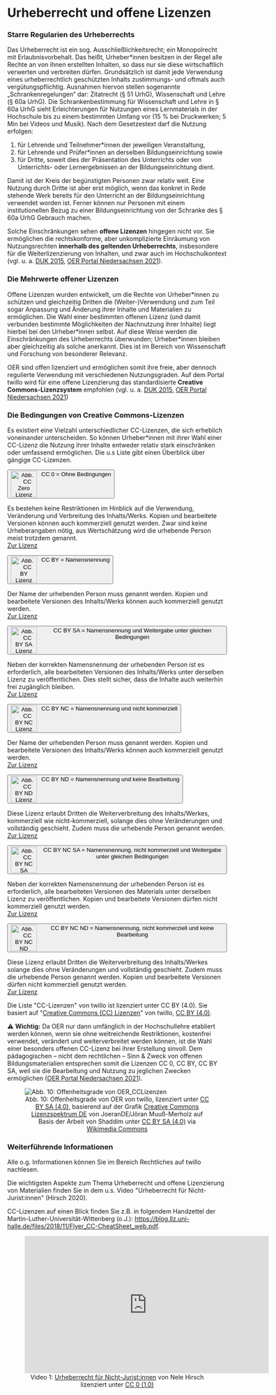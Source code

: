 # Urheberrecht und offene Lizenzen 

### Starre Regularien des Urheberrechts

Das Urheberrecht ist ein sog. Ausschließlichkeitsrecht; ein Monopolrecht mit Erlaubnisvorbehalt. Das heißt, Urheber\*innen besitzen in der Regel alle Rechte an von ihnen erstellten Inhalten, so dass nur sie diese wirtschaftlich verwerten und verbreiten dürfen. Grundsätzlich ist damit jede Verwendung eines urheberrechtlich geschützten Inhalts zustimmungs- und oftmals auch vergütungspflichtig. Ausnahmen hiervon stellen sogenannte „Schrankenregelungen“ dar: Zitatrecht (§ 51 UrhG), Wissenschaft und Lehre (§ 60a UrhG).
Die Schrankenbestimmung für Wissenschaft und Lehre in § 60a UrhG sieht Erleichterungen für Nutzungen eines Lernmaterials in der Hochschule bis zu einem bestimmten Umfang vor (15 % bei Druckwerken; 5 Min bei Videos und Musik). Nach dem Gesetzestext darf die Nutzung erfolgen:

<ol>
    <li>für Lehrende und Teilnehmer*innen der jeweiligen Veranstaltung,</li>
    <li>für Lehrende und Prüfer*innen an derselben Bildungseinrichtung sowie</li>
    <li>für Dritte, soweit dies der Präsentation des Unterrichts oder von Unterrichts- oder Lernergebnissen an der Bildungseinrichtung dient.</li>
</ol>

Damit ist der Kreis der begünstigten Personen zwar relativ weit. Eine Nutzung durch Dritte ist aber erst möglich, wenn das konkret in Rede stehende Werk bereits für den Unterricht an der Bildungseinrichtung verwendet worden ist. Ferner können nur Personen mit einem institutionellen Bezug zu einer Bildungseinrichtung von der Schranke des § 60a UrhG Gebrauch machen.

Solche Einschränkungen sehen <b>offene Lizenzen</b> hingegen nicht vor. Sie ermöglichen die rechtskonforme, aber unkomplizierte Einräumung von Nutzungsrechten <b>innerhalb des geltenden Urheberrechts</b>, insbesondere für die Weiterlizenzierung von Inhalten, und zwar auch im Hochschulkontext (vgl. u. a. <a aria-label="Quellenlink Unesco 2019" href="https://www.unesco.de/sites/default/files/2018-01/DUK_Leitfaden_OER_in_der_Hochschulbildung_2015_barrierefrei-1.pdf" target="_blank">DUK 2015</a>, <a aria-label="Link zum OER Portal Niedersachsen" href="https://www.oernds.de/oer/legal.html" target="_blank">OER Portal Niedersachsen 2021</a>).

### Die Mehrwerte offener Lizenzen

Offene Lizenzen wurden entwickelt, um die Rechte von Urheber\*innen zu schützen und gleichzeitig Dritten die (Weiter-)Verwendung und zum Teil sogar Anpassung und Änderung ihrer Inhalte und Materialien zu ermöglichen. Die Wahl einer bestimmten offenen Lizenz (und damit verbunden bestimmte Möglichkeiten der Nachnutzung ihrer Inhalte) liegt hierbei bei den Urheber\*innen selbst. Auf diese Weise werden die Einschränkungen des Urheberrechts überwunden; Urheber\*innen bleiben aber gleichzeitig als solche anerkannt. Dies ist im Bereich von Wissenschaft und Forschung von besonderer Relevanz.

OER sind offen lizenziert und ermöglichen somit ihre freie, aber dennoch regulierte Verwendung mit verschiedenen Nutzungsgraden. Auf dem Portal twillo wird für eine offene Lizenzierung das standardisierte <B>Creative Commons-Lizenzsystem</B> empfohlen (vgl. u. a. <a aria-label="Quellenlink Unesco 2019" href="https://www.unesco.de/sites/default/files/2018-01/DUK_Leitfaden_OER_in_der_Hochschulbildung_2015_barrierefrei-1.pdf" target="_blank">DUK 2015</a>, <a aria-label="Link zum OER Portal Niedersachsen" href="https://www.oernds.de/oer/legal.html" target="_blank">OER Portal Niedersachsen 2021</a>)

### Die Bedingungen von Creative Commons-Lizenzen

Es existiert eine Vielzahl unterschiedlicher CC-Lizenzen, die sich erheblich voneinander unterscheiden. So können Urheber*innen mit ihrer Wahl einer CC-Lizenz die Nutzung ihrer Inhalte entweder relativ stark einschränken oder umfassend ermöglichen. Die u.s Liste gibt einen Überblick über gängige CC-Lizenzen.

<!-- Script fürs Accordion -->
<script>
var acc = document.getElementsByClassName("accordion");

for (var i = 0; i < acc.length; i++) {
  acc[i].addEventListener("click", function() {
    var panel = this.nextElementSibling;
    /* if panel already open */
    if (panel.style.maxHeight) {
      this.classList.toggle('activeA', false);
    	panel.style.maxHeight = null;
      return;
    }
    /* else */
  	 for (var j = 0; j < acc.length; j++) {
    	acc[j].classList.toggle('activeA', false)
    	var p = acc[j].nextElementSibling;
    	p.style.maxHeight = null;
    }
    this.classList.toggle('activeA', true);
    panel.style.maxHeight = panel.scrollHeight + "px";

  });
}
</script>

<div>
   <button aria-label="mehr zur CC-0 Lizenz" class="accordion"><img src="images/creative-commons_cc-zero.svg" style="float:left;margin:0 10px 0 0" alt="Abb. CC Zero Lizenz" title="CC Zero Lizenz" height="60"/>CC 0 = Ohne Bedingungen</button>
   <div class="panel">
      <p>Es bestehen keine Restriktionen im Hinblick auf die Verwendung, Veränderung und Verbreitung des Inhalts/Werks. Kopien und bearbeitete Versionen können auch kommerziell genutzt werden. Zwar sind keine Urheberangaben nötig, aus Wertschätzung wird die urhebende Person meist trotzdem genannt. 
        <br> <a aria-label="Link zur CC Zero Lizenz" href="https://creativecommons.org/publicdomain/zero/1.0/deed.de" target="_blank">Zur Lizenz</a></p>
   </div>
   <button aria-label="mehr zur CC BY Lizenz" class="accordion">CC BY = Namensnennung<img src="images/creative-commons_cc-by.svg" style="float:left;margin:0 10px 0 0" alt="Abb. CC BY Lizenz" title="CC BY Lizenz" height="60"/></button>
   <div class="panel">
      <p>Der Name der urhebenden Person muss genannt werden. Kopien und bearbeitete Versionen des Inhalts/Werks können auch kommerziell genutzt werden.
     <br> <a aria-label="Link zur CC BY Lizenz" href="https://creativecommons.org/licenses/by/4.0/deed.de" target="_blank">Zur Lizenz</a></p>
   </div>
   <button aria-label="mehr zur CC BY SA Lizenz" class="accordion"><img src="images/creative-commons_cc-by-sa.svg" style="float:left;margin:0 10px 0 0" alt="Abb. CC BY SA Lizenz" title="CC BY SA Lizenz" height="60"/>CC BY SA = Namensnennung und Weitergabe unter gleichen Bedingungen</button>
   <div class="panel">
      <p>Neben der korrekten Namensnennung der urhebenden Person ist es erforderlich, alle bearbeiteten Versionen des Inhalts/Werks unter derselben Lizenz zu veröffentlichen. Dies stellt sicher, dass die Inhalte auch weiterhin frei zugänglich bleiben.
     <br> <a aria-label="Link zur CC BY SA Lizenz" href="https://creativecommons.org/licenses/by-sa/4.0/deed.de" target="_blank">Zur Lizenz</a></p>
   </div>
   <button aria-label="mehr zur CC BY NC Lizenz" class="accordion"><img src="images/creative-commons_cc-by-nc.svg" style="float:left;margin:0 10px 0 0" alt="Abb. CC BY NC Lizenz" title="CC BY NC Lizenz" height="60"/>CC BY NC = Namensnennung und nicht kommerziell</button>
   <div class="panel">
      <p>Der Name der urhebenden Person muss genannt werden. Kopien und bearbeitete Versionen des Inhalts/Werks können auch kommerziell genutzt werden.
     <br> <a aria-label="Link zur CC BY NC Lizenz" href="https://creativecommons.org/licenses/by-nc/4.0/deed.de" target="_blank">Zur Lizenz</a></p>
   </div>
   <button aria-label="mehr zur CC BY ND Lizenz" class="accordion"><img src="images/creative-commons_cc-by-nd.svg" style="float:left;margin:0 10px 0 0" alt="Abb. CC BY ND Lizenz" title="CC BY ND Lizenz" height="60"/>CC BY ND = Namensnennung und keine Bearbeitung</button>
   <div class="panel">
      <p>Diese Lizenz erlaubt Dritten die Weiterverbreitung des Inhalts/Werkes, kommerziell wie nicht-kommerziell, solange dies ohne Veränderungen und vollständig geschieht. Zudem muss die urhebende Person genannt werden.
     <br> <a aria-label="Link zur CC BY ND Lizenz" href="https://creativecommons.org/licenses/by-nd/4.0/deed.de" target="_blank">Zur Lizenz</a></p>
   </div>
   <button aria-label="mehr zur CC BY NC SA Lizenz" class="accordion"><img src="images/creative-commons_cc-by-nc-sa.svg" style="float:left;margin:0 10px 0 0" alt="Abb. CC BY NC SA Lizenz" title="CC BY NC SA Lizenz" height="60"/>CC BY NC SA = Namensnennung, nicht kommerziell und Weitergabe unter gleichen Bedingungen</button>
   <div class="panel">
      <p>Neben der korrekten Namensnennung der urhebenden Person ist es erforderlich, alle bearbeiteten Versionen des Materials unter derselben Lizenz zu veröffentlichen. Kopien und bearbeitete Versionen dürfen nicht kommerziell genutzt werden.
     <br> <a aria-label="Link zur CC BY NC SA Lizenz" href="https://creativecommons.org/licenses/by-nc-nd/4.0/deed.de" target="_blank">Zur Lizenz</a></p>
   </div>
   <button aria-label="mehr zur CC BY NC ND Lizenz" class="accordion"><img src="images/creative-commons_cc-by-nc-nd.vg.svg" style="float:left;margin:0 10px 0 0" alt="Abb. CC BY NC ND Lizenz" title="CC BY NC ND Lizenz" height="60"/>CC BY NC ND = Namensnennung, nicht kommerziell und keine Bearbeitung</button>
   <div class="panel">
      <p>Diese Lizenz erlaubt Dritten die Weiterverbreitung des Inhalts/Werkes solange dies ohne Veränderungen und vollständig geschieht. Zudem muss die urhebende Person genannt werden. Kopien und bearbeitete Versionen dürfen nicht kommerziell genutzt werden.
     <br> <a aria-label="Link zur CC BY NC ND Lizenz" href="https://creativecommons.org/licenses/by-nc-nd/4.0/deed.de" target="_blank">Zur Lizenz</a></p>
   </div>
</div>

<l>Die Liste  "CC-Lizenzen" von twillo ist lizenziert unter CC BY (4.0). Sie basiert auf "<a aria-label="Link zur Quelle (OER Portal Niedersachsen)" href="https://www.oernds.de/oer/legal.html" target="_blank">Creative Commons (CC) Lizenzen</a>" von twillo, <a aria-label="Link zur Quelle (CreativeCommons Seite)" href="https://creativecommons.org/licenses/by/4.0/deed.de" target="_blank">CC BY (4.0)</a>.</l>

&#9888;&#65039; <b>Wichtig:</b> Da OER nur dann umfänglich in der Hochschullehre etabliert werden können, wenn sie ohne weitreichende Restriktionen, kostenfrei verwendet, verändert und weiterverbreitet werden können, ist die Wahl einer besonders offenen CC-Lizenz bei ihrer Erstellung sinvoll. Dem pädagogischen – nicht dem rechtlichen – Sinn & Zweck von offenen Bildungsmaterialien entsprechen somit die Lizenzen CC 0, CC BY, CC BY SA, weil sie die Bearbeitung und Nutzung zu jeglichen Zwecken ermöglichen (<a aria-label="Link zum OER Portal Niedersachsen" href="https://www.oernds.de/oer/legal.html" target="_blank">OER Portal Niedersachsen 2021</a>).

<figure>
  <img src="images/Offenheitsgrade von OER_CCLizenzen.svg" alt="Abb. 10: Offenheitsgrade von OER_CCLizenzen" title="Abbildung 10: "Offenheitsgrade von OER" von twillo, lizenziert unter CC BY SA (4.0)">
  <figcaption style="text-align:center;font-size:14px;">Abb. 10: Offenheitsgrade von OER von twillo, lizenziert unter <a aria-label="Link zur Quelle (CreativeCommons Seite)" href="https://creativecommons.org/licenses/by-sa/4.0/legalcode" target="_blank">CC BY SA (4.0)</a>, basierend auf der Grafik <a aria-label="Link zur Grafik zum Creative Commons Lizenzspektrum" href="https://open-educational-resources.de/wp-content/uploads/Creative-Commons-Lizenzspektrum-DE.png">Creative Commons Lizenzspektrum DE</a> von JoeranDE/Jöran Muuß-Merholz auf Basis der Arbeit von Shaddim unter <a aria-label="Link: mehr zur BY SA 4.0 Lizenz" href="https://creativecommons.org/licenses/by-sa/4.0/legalcode">CC BY SA (4.0)</a> via <a href="https://commons.wikimedia.org/wiki/File:Creative_Commons_Lizenzspektrum_DE.svg"> Wikimedia Commons</a></figcaption>
</figure>

### Weiterführende Informationen

Alle o.g. Informationen können Sie im Bereich Rechtliches auf twillo nachlesen.

Die wichtigsten Aspekte zum Thema Urheberrecht und offene Lizenzierung von Materialien finden Sie in dem u.s. Video "Urheberrecht für Nicht-Jurist:innen" (Hirsch 2020).

CC-Lizenzen auf einen Blick finden Sie z.B. in folgendem Handzettel der Martin-Luther-Universität-Wittenberg (o.J.): <a aria-label="Link zum Handzettel der Martin-Luther-Universität-Wittenberg" href="https://blog.llz.uni-halle.de/files/2018/11/Flyer_CC-CheatSheet_web.pdf" target="_blank">https://blog.llz.uni-halle.de/files/2018/11/Flyer_CC-CheatSheet_web.pdf</a>.

<figure>
  <iframe width="560" height="315" src="https://www.youtube-nocookie.com/embed/E955up7vtCk" frameborder="0" allow="accelerometer; autoplay; clipboard-write; encrypted-media; gyroscope; picture-in-picture" allowfullscreen name="Urheberrecht von und für Nicht-Jurist:innen"></iframe>
  <figcaption style="text-align:center;font-size:14px;">Video 1: <a aria-label="Urheberrecht für Nicht-Jurist:innen" href="https://www.youtube.com/watch?v=E955up7vtCk" target="_blank">Urheberrecht für Nicht-Jurist:innen</a> von Nele Hirsch lizenziert unter <a href="https://creativecommons.org/publicdomain/zero/1.0/" target="_blank">CC 0 (1.0)</a></figcaption>
</figure>
